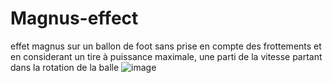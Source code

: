 # Magnus-effect
effet magnus sur un ballon de foot
sans prise en compte des frottements et en considerant un tire à puissance maximale, une parti de la vitesse partant dans la rotation de la balle
![image](https://user-images.githubusercontent.com/94200263/170890212-5dc89169-33b3-48b6-8bee-eb8e05fecbde.png)
